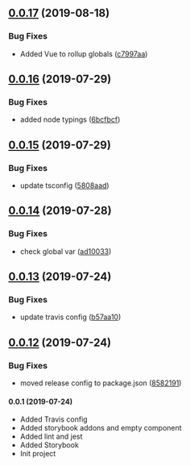 ## [0.0.17](https://github.com/room-js/vue-shop-item/compare/v0.0.16...v0.0.17) (2019-08-18)


### Bug Fixes

* Added Vue to rollup globals ([c7997aa](https://github.com/room-js/vue-shop-item/commit/c7997aa))

## [0.0.16](https://github.com/room-js/vue-shop-item/compare/v0.0.15...v0.0.16) (2019-07-29)


### Bug Fixes

* added node typings ([6bcfbcf](https://github.com/room-js/vue-shop-item/commit/6bcfbcf))

## [0.0.15](https://github.com/room-js/vue-shop-item/compare/v0.0.14...v0.0.15) (2019-07-29)


### Bug Fixes

* update tsconfig ([5808aad](https://github.com/room-js/vue-shop-item/commit/5808aad))

## [0.0.14](https://github.com/room-js/vue-shop-item/compare/v0.0.13...v0.0.14) (2019-07-28)


### Bug Fixes

* check global var ([ad10033](https://github.com/room-js/vue-shop-item/commit/ad10033))

## [0.0.13](https://github.com/room-js/vue-shop-item/compare/v0.0.12...v0.0.13) (2019-07-24)


### Bug Fixes

* update travis config ([b57aa10](https://github.com/room-js/vue-shop-item/commit/b57aa10))

## [0.0.12](https://github.com/room-js/vue-shop-item/compare/v0.0.11...v0.0.12) (2019-07-24)


### Bug Fixes

* moved release config to package.json ([8582191](https://github.com/room-js/vue-shop-item/commit/8582191))

#### 0.0.1 (2019-07-24)
* Added Travis config
* Added storybook addons and empty component
* Added lint and jest
* Added Storybook
* Init project
